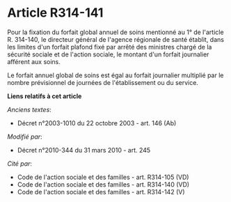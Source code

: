 # Article R314-141

Pour la fixation du forfait global annuel de soins mentionné au 1° de l'article R. 314-140, le directeur général de l'agence
régionale de santé  établit, dans les limites d'un forfait plafond fixé par arrêté des ministres chargé de la sécurité
sociale et de l'action sociale, le montant d'un forfait journalier afférent aux soins.

Le forfait annuel global de soins est égal au forfait journalier multiplié par le nombre prévisionnel de journées de
l'établissement ou du service.

**Liens relatifs à cet article**

_Anciens textes_:

  - Décret n°2003-1010 du 22 octobre 2003 - art. 146 (Ab)

_Modifié par_:

  - Décret n°2010-344 du 31 mars 2010 - art. 245

_Cité par_:

  - Code de l'action sociale et des familles - art. R314-105 (VD)
  - Code de l'action sociale et des familles - art. R314-140 (VD)
  - Code de l'action sociale et des familles - art. R314-142 (V)
